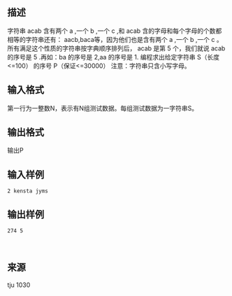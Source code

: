 ## 描述

字符串 acab 含有两个 a ,一个 b ,一个 c ,和 acab 含的字母和每个字母的个数都相等的字符串还有： aacb,baca等，因为他们也是含有两个 a ,一个 b ,一个 c 。所有满足这个性质的字符串按字典顺序排列后， acab 是第 5 个，我们就说 acab 的序号是 5 .再如：ba 的序号是 2,aa 的序号是 1. 编程求出给定字符串 S（长度<=100） 的序号 P（保证<=30000） 注意：字符串只含小写字母。 

## 输入格式

第一行为一整数N，表示有N组测试数据。每组测试数据为一字符串S。

## 输出格式

输出P 

## 输入样例

```plaintext
2 kensta jyms 
```

## 输出样例

```plaintext
274 5 
```



 

## 来源

tju 1030

